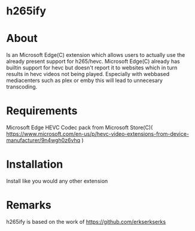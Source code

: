 <meta property="og:image"
    content="https://raw.githubusercontent.com/erkserkserks/h264ify/master/icons/icon128.png"/>

# h265ify

# About
Is an Microsoft Edge(C) extension which allows users to actually use the already present support for h265/hevc. Microsoft Edge(C) already
has builtin support for hevc but doesn't report it to websites which in turn results in hevc videos not being played. Especially with
webbased mediacenters such as plex or emby this will lead to unnecesary transcoding.

# Requirements
Microsoft Edge
HEVC Codec pack from Microsoft Store(C)( https://www.microsoft.com/en-us/p/hevc-video-extensions-from-device-manufacturer/9n4wgh0z6vhq )

# Installation
Install like you would any other extension

# Remarks
h265ify is based on the work of https://github.com/erkserkserks